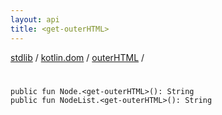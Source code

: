 ```yaml
---
layout: api
title: <get-outerHTML>
---
```

[stdlib](../../index.md) / [kotlin.dom](../index.md) / [outerHTML](index.md) / [<get-outerHTML>](_get-outerHTML_.md)

# <get-outerHTML>

```
public fun Node.<get-outerHTML>(): String
public fun NodeList.<get-outerHTML>(): String
```
